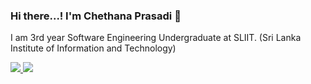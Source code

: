 ### Hi there...! I'm Chethana Prasadi 👋

I am 3rd year Software Engineering Undergraduate at SLIIT. (Sri Lanka Institute of Information and Technology)

<a href="https://github.com/chethuuu/github-readme-stats">
  <img src="https://github-readme-stats.vercel.app/api?username=chethuuu&&show_icons=true&title_color=radical&icon_color=bb2acf&text_color=daf7dc&bg_color=151515">
</a>
<a href="https://github.com/anuraghazra/convoychat">
  <img src="https://github-readme-stats.vercel.app/api/top-langs/?username=chethuuu&layout=compact">
</a>
